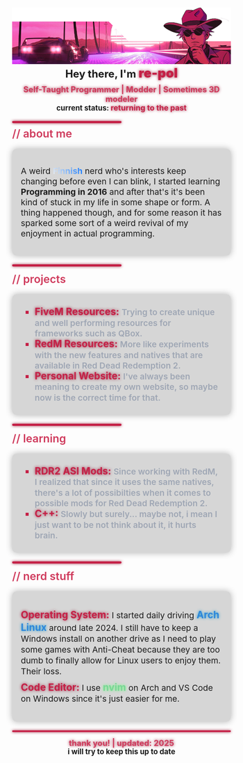 <!-- 
    README.md @ re-pol 2025
    No joke, this has been like 3 hours of creating. But I think it came out alright?

    I did basically all of the work for nothing, I didn't realize that GITHUB wouldn't show it...
 -->
![Header](readme-header.png)


<h3 align="center" style="font-size: 1.5rem; margin-top: -15px;">Hey there, I'm <span style="font-weight: bolder; font-size: 1.85rem; color: #c52046ff;; text-shadow: 0px 0px 6px #9e2b45ff;">re-pol</span></h3>
<p align="center" style="margin-top: -15px;">
  <b style="font-size: 1.15rem;  color: #cf395b;; text-shadow: 0px 0px 6px #9e2b45ff;">Self-Taught Programmer | Modder | Sometimes 3D modeler</b>
</p>
<p align="center" style="margin-top: -15px;" >
    <span style="font-size: 1.05rem; font-weight: 700;">current status:</span> <span style="font-weight: bolder; font-size: 1.1rem; color: #c52046ff;; text-shadow: 0px 0px 6px #9e2b45ff;">returning to the past</span>
</p>

<hr style="display: block; justify-content: left; margin-top: 20px; margin-left: 0; background: #c52046ff; box-shadow: 0px 0px 6px #9e2b45ff; height: .30rem; border-radius: 0.15rem; max-width: 50%;">
<h3 style="margin-top: -5px; font-weight: 600; font-size: 25px; color: #cf395b;"> // about me</h3>
<div style="margin-top: -5px; background-color: #00000027; border-radius: 10px; padding: 20px; box-shadow: 0 0 15px rgba(0, 0, 0, 0.3);">
<p style="font-size: 1.2rem">A weird <span style="font-weight: bolder; background: linear-gradient(60deg, #f1f1f1ff, #0c75ffff); -webkit-background-clip: text; -webkit-text-fill-color: transparent;">Finnish</span> nerd who's interests keep changing before even I can blink, I started learning <strong>Programming in 2016</strong> and after that's it's been kind of stuck in my life in some shape or form. A thing happened though, and for some reason it has sparked some sort of a weird revival of my enjoyment in actual programming.</p>
</div>
<hr style="display: block; justify-content: left; margin-top: 20px; margin-right: 0; background: #c52046ff; box-shadow: 0px 0px 6px #9e2b45ff; height: .30rem; border-radius: 0.15rem; max-width: 50%;">
<h3 style="margin-top: 5px; font-weight: 600; font-size: 25px; color: #cf395b;"> // projects</h3>
<div style="margin-top: -5px; background-color: #00000027; border-radius: 10px; padding: 20px; box-shadow: 0 0 15px rgba(0, 0, 0, 0.3);">
<ul style="list-style: square; padding: 0.5rem; padding-left: 2rem;; margin: 0;">
    <li style="line-height: 1.1; font-weight: 700; font-size: 1.4rem; color: #c52046ff;; text-shadow: 0px 0px 6px #9e2b45ff;">FiveM Resources: <span style="font-weight: 600; font-size: 1.2rem; color: #9ea6b4; text-shadow: none;">Trying to create unique and well performing resources for frameworks such as QBox.</span</li>
    <li style="line-height: 1.1; font-weight: 700; font-size: 1.4rem; color: #c52046ff;; text-shadow: 0px 0px 6px #9e2b45ff;">RedM Resources: <span style="font-weight: 600; font-size: 1.2rem; color: #9ea6b4; text-shadow: none;">More like experiments with the new features and natives that are available in Red Dead Redemption 2.</span</li>
    <li style="line-height: 1.1; font-weight: 700; font-size: 1.4rem; color: #c52046ff;; text-shadow: 0px 0px 6px #9e2b45ff;">Personal Website: <span style="font-weight: 600; font-size: 1.2rem; color: #9ea6b4; text-shadow: none;">I've always been meaning to create my own website, so maybe now is the correct time for that.</span</li>
</ul>
</div>
<hr style="display: block; justify-content: left; margin-top: 20px; margin-left: 0; background: #c52046ff; box-shadow: 0px 0px 6px #9e2b45ff; height: .30rem; border-radius: 0.15rem; max-width: 50%;">
<h3 style="margin-top: 5px; font-weight: 600; font-size: 25px; color: #cf395b;"> // learning</h3>
<div style="margin-top: -5px; background-color: #00000027; border-radius: 10px; padding:20px; box-shadow: 0 0 15px rgba(0, 0, 0, 0.3);">
<ul style="list-style: square; padding: 0.5rem; padding-left: 2rem;; margin: 0;">
    <li style="line-height: 1.1; font-weight: 700; font-size: 1.4rem; color: #c52046ff;; text-shadow: 0px 0px 6px #9e2b45ff;">RDR2 ASI Mods: <span style="font-weight: 600; font-size: 1.2rem; color: #9ea6b4; text-shadow: none;">Since working with RedM, I realized that since it uses the same natives, there's a lot of possibilties when it comes to possible mods for Red Dead Redemption 2.</span</li>
    <li style="line-height: 1.1; font-weight: 700; font-size: 1.4rem; color: #c52046ff;; text-shadow: 0px 0px 6px #9e2b45ff;">C++: <span style="font-weight: 600; font-size: 1.2rem; color: #9ea6b4; text-shadow: none;">Slowly but surely... maybe not, i mean I just want to be not think about it, it hurts brain.</span</li>
</ul>
</div>
<hr style="display: block; justify-content: left; margin-top: 20px; margin-right: 0; background: #c52046ff; box-shadow: 0px 0px 6px #9e2b45ff; height: .30rem; border-radius: 0.15rem; max-width: 50%;">
<h3 style="margin-top: 5px; font-weight: 600; font-size: 25px; color: #cf395b;"> // nerd stuff</h3>
<div style="margin-top: -5px; background-color: #00000027; border-radius: 10px; padding: 20px; box-shadow: 0 0 15px rgba(0, 0, 0, 0.3);">
<p style="line-height: 1.3;font-size: 1.2rem;"><span style="line-height: 1.1; font-weight: 700; font-size: 1.4rem; color: #c52046ff;; text-shadow: 0px 0px 6px #9e2b45ff;"> Operating System: </span> I started daily driving <span style="font-weight: 700; font-size: 1.4rem; color: rgba(45, 135, 219, 1);; text-shadow: 0px 0px 6px #299fceff;">Arch Linux</span> around late 2024. I still have to keep a Windows install on another drive as I need to play some games with Anti-Cheat because they are too dumb to finally allow for Linux users to enjoy them. Their loss.</p>
<p style="line-height: 1.3; margin-top: -10px; font-size: 1.2rem;"><span style="line-height: 1.1; font-weight: 700; font-size: 1.4rem; color: #c52046ff;; text-shadow: 0px 0px 6px #9e2b45ff;"> Code Editor: </span> I use <span style="font-weight: 700; font-size: 1.4rem; color: #79d695ff; text-shadow: 0px 0px 6px #6ffa81ff;">nvim</span> on Arch and VS Code on Windows since it's just easier for me.</p>
</div>
<hr style="display: block; justify-content: left; margin-top: 20px;; background: #c52046ff; box-shadow: 0px 0px 6px #9e2b45ff; height: .30rem; border-radius: 0.15rem;">
<p align="center" style="margin-top: 5px;">
  <b style="font-size: 1.15rem;  color: #cf395b;; text-shadow: 0px 0px 6px #9e2b45ff;">thank you! | updated: 2025</b>
</p>
<p align="center" style="margin-top: -15px;" >
    <span style="font-size: 1.05rem; font-weight: 700;">i will try to keep this up to date</span>
</p>



<!--
**re-pol/re-pol** is a ✨ _special_ ✨ repository because its `README.md` (this file) appears on your GitHub profile.

Here are some ideas to get you started:

- 🔭 I’m currently working on ...
- 🌱 I’m currently learning ...
- 👯 I’m looking to collaborate on ...
- 🤔 I’m looking for help with ...
- 💬 Ask me about ...
- 📫 How to reach me: ...
- 😄 Pronouns: ...
- ⚡ Fun fact: ...
-->

